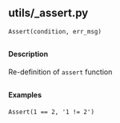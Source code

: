## utils/_assert.py
```
Assert(condition, err_msg)
```
##
#### Description
Re-definition of `assert` function
##
#### Examples
```
Assert(1 == 2, '1 != 2')
```
